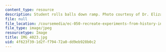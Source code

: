 ```yaml
---
content_type: resource
description: Student rolls balls down ramp. Photo courtesy of Dr. Elizabeth Cavicchi.
file: null
file_location: /coursemedia/ec-050-recreate-experiments-from-history-inform-the-future-from-the-past-galileo-january-iap-2010/4f623f391d2ff79472a0dd9eb928b0c2_IMG_4023.jpg
file_type: image/jpeg
resourcetype: Image
title: IMG_4023.jpg
uid: 4f623f39-1d2f-f794-72a0-dd9eb928b0c2
---
```

